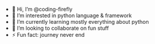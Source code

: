 - 👋 Hi, I’m @coding-firefly
- 👀 I’m interested in python language & framework
- 🌱 I’m currently learning mostly everything about python
- 💞️ I’m looking to collaborate on fun stuff
- ⚡ Fun fact: journey never end

<!---
coding-firefly/coding-firefly is a ✨ special ✨ repository because its `README.md` (this file) appears on your GitHub profile.
You can click the Preview link to take a look at your changes.
--->
